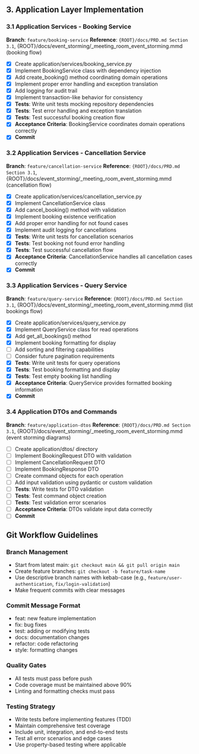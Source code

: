 ## 3. Application Layer Implementation

### 3.1 Application Services - Booking Service
**Branch**: `feature/booking-service`
**Reference**: `{ROOT}/docs/PRD.md Section 3.1`, {ROOT}/docs/event_storming/_meeting_room_event_storming.mmd (booking flow)

- [x] Create application/services/booking_service.py
- [x] Implement BookingService class with dependency injection
- [x] Add create_booking() method coordinating domain operations
- [x] Implement proper error handling and exception translation
- [x] Add logging for audit trail
- [x] Implement transaction-like behavior for consistency
- [x] **Tests**: Write unit tests mocking repository dependencies
- [x] **Tests**: Test error handling and exception translation
- [x] **Tests**: Test successful booking creation flow
- [x] **Acceptance Criteria**: BookingService coordinates domain operations correctly
- [x] **Commit**

### 3.2 Application Services - Cancellation Service
**Branch**: `feature/cancellation-service`
**Reference**: `{ROOT}/docs/PRD.md Section 3.1`, {ROOT}/docs/event_storming/_meeting_room_event_storming.mmd (cancellation flow)

- [x] Create application/services/cancellation_service.py
- [x] Implement CancellationService class
- [x] Add cancel_booking() method with validation
- [x] Implement booking existence verification
- [x] Add proper error handling for not found cases
- [x] Implement audit logging for cancellations
- [x] **Tests**: Write unit tests for cancellation scenarios
- [x] **Tests**: Test booking not found error handling
- [x] **Tests**: Test successful cancellation flow
- [x] **Acceptance Criteria**: CancellationService handles all cancellation cases correctly
- [x] **Commit**

### 3.3 Application Services - Query Service
**Branch**: `feature/query-service`
**Reference**: `{ROOT}/docs/PRD.md Section 3.1`, {ROOT}/docs/event_storming/_meeting_room_event_storming.mmd (list bookings flow)

- [x] Create application/services/query_service.py
- [x] Implement QueryService class for read operations
- [x] Add get_all_bookings() method
- [x] Implement booking formatting for display
- [ ] Add sorting and filtering capabilities
- [ ] Consider future pagination requirements
- [x] **Tests**: Write unit tests for query operations
- [x] **Tests**: Test booking formatting and display
- [x] **Tests**: Test empty booking list handling
- [x] **Acceptance Criteria**: QueryService provides formatted booking information
- [x] **Commit**

### 3.4 Application DTOs and Commands
**Branch**: `feature/application-dtos`
**Reference**: `{ROOT}/docs/PRD.md Section 3.1`, {ROOT}/docs/event_storming/_meeting_room_event_storming.mmd (event storming diagrams)

- [ ] Create application/dtos/ directory
- [ ] Implement BookingRequest DTO with validation
- [ ] Implement CancellationRequest DTO
- [ ] Implement BookingResponse DTO
- [ ] Create command objects for each operation
- [ ] Add input validation using pydantic or custom validation
- [ ] **Tests**: Write tests for DTO validation
- [ ] **Tests**: Test command object creation
- [ ] **Tests**: Test validation error scenarios
- [ ] **Acceptance Criteria**: DTOs validate input data correctly
- [ ] **Commit**

## Git Workflow Guidelines

### Branch Management
- Start from latest main: `git checkout main && git pull origin main`
- Create feature branches: `git checkout -b feature/task-name`
- Use descriptive branch names with kebab-case (e.g., `feature/user-authentication`, `fix/login-validation`)
- Make frequent commits with clear messages

### Commit Message Format
- feat: new feature implementation
- fix: bug fixes
- test: adding or modifying tests
- docs: documentation changes
- refactor: code refactoring
- style: formatting changes

### Quality Gates
- All tests must pass before push
- Code coverage must be maintained above 90%
- Linting and formatting checks must pass

### Testing Strategy
- Write tests before implementing features (TDD)
- Maintain comprehensive test coverage
- Include unit, integration, and end-to-end tests
- Test all error scenarios and edge cases
- Use property-based testing where applicable
